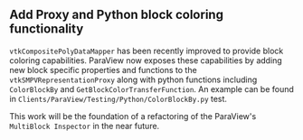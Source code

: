 ## Add Proxy and Python block coloring functionality

``vtkCompositePolyDataMapper`` has been recently improved to provide block coloring capabilities. ParaView now exposes
these capabilities by adding new block specific properties and functions to the ``vtkSMPVRepresentationProxy`` along
with python functions including `ColorBlockBy` and ``GetBlockColorTransferFunction``. An example can be found
in ``Clients/ParaView/Testing/Python/ColorBlockBy.py`` test.

This work will be the foundation of a refactoring of the ParaView's ``MultiBlock Inspector`` in the near future.
